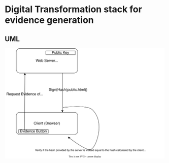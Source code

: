 # Digital Transformation stack for evidence generation

## UML
![img](Untitled%20Diagram.drawio.svg)
